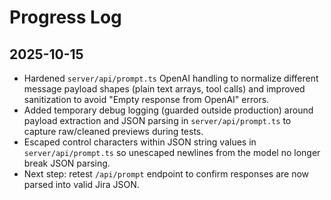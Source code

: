 # Progress Log

## 2025-10-15
- Hardened `server/api/prompt.ts` OpenAI handling to normalize different message payload shapes (plain text arrays, tool calls) and improved sanitization to avoid "Empty response from OpenAI" errors.
- Added temporary debug logging (guarded outside production) around payload extraction and JSON parsing in `server/api/prompt.ts` to capture raw/cleaned previews during tests.
- Escaped control characters within JSON string values in `server/api/prompt.ts` so unescaped newlines from the model no longer break JSON parsing.
- Next step: retest `/api/prompt` endpoint to confirm responses are now parsed into valid Jira JSON.
